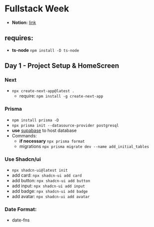 # Fullstack Week


* **Notion:** [link](https://narrow-beach-a00.notion.site/Full-Stack-Week-3-Edi-o-f633d6a03555413e874a5e826bbaaf35)

## requires:

* **ts-node** `npm install -D ts-node`



## Day 1 - Project Setup & HomeScreen

### Next
* `npx create-next-app@latest .`
  - require: `npm install -g create-next-app` 

### Prisma
* `npm install prisma -D`
* `npx prisma init --datasource-provider postgresql`
* **use** [supabase](https://supabase.com/) to host database
* Commands:
  - **if necessary** `npx prisma format`
  - migrations `npx prisma migrate dev --name add_initial_tables`

### Use Shadcn/ui
* `npx shadcn-ui@latest init`
* add card: `npx shadcn-ui add card`
* add button: `npx shadcn-ui add button`
* add input: `npx shadcn-ui add input`
* add badge: `npx shadcn-ui add badge`
* add avatar: `npx shadcn-ui add avatar`


### Date Format:
* date-fns